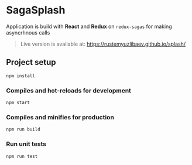 # SagaSplash

Application is build with **React** and **Redux** on `redux-sagas` for making asyncrhnous calls

> Live version is available at: https://rustemyuzlibaev.github.io/splash/



## Project setup

```
npm install
```

### Compiles and hot-reloads for development

```
npm start
```

### Compiles and minifies for production

```
npm run build
```

### Run unit tests

```
npm run test
```

### 

